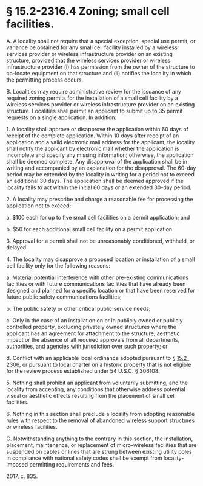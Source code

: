 # § 15.2-2316.4 Zoning; small cell facilities.

<p>A. A locality shall not require that a special exception, special use permit, or variance be obtained for any small cell facility installed by a wireless services provider or wireless infrastructure provider on an existing structure, provided that the wireless services provider or wireless infrastructure provider (i) has permission from the owner of the structure to co-locate equipment on that structure and (ii) notifies the locality in which the permitting process occurs.</p><p>B. Localities may require administrative review for the issuance of any required zoning permits for the installation of a small cell facility by a wireless services provider or wireless infrastructure provider on an existing structure. Localities shall permit an applicant to submit up to 35 permit requests on a single application. In addition:</p><p>1. A locality shall approve or disapprove the application within 60 days of receipt of the complete application. Within 10 days after receipt of an application and a valid electronic mail address for the applicant, the locality shall notify the applicant by electronic mail whether the application is incomplete and specify any missing information; otherwise, the application shall be deemed complete. Any disapproval of the application shall be in writing and accompanied by an explanation for the disapproval. The 60-day period may be extended by the locality in writing for a period not to exceed an additional 30 days. The application shall be deemed approved if the locality fails to act within the initial 60 days or an extended 30-day period.</p><p>2. A locality may prescribe and charge a reasonable fee for processing the application not to exceed:</p><p>a. $100 each for up to five small cell facilities on a permit application; and</p><p>b. $50 for each additional small cell facility on a permit application.</p><p>3. Approval for a permit shall not be unreasonably conditioned, withheld, or delayed.</p><p>4. The locality may disapprove a proposed location or installation of a small cell facility only for the following reasons:</p><p>a. Material potential interference with other pre-existing communications facilities or with future communications facilities that have already been designed and planned for a specific location or that have been reserved for future public safety communications facilities;</p><p>b. The public safety or other critical public service needs;</p><p>c. Only in the case of an installation on or in publicly owned or publicly controlled property, excluding privately owned structures where the applicant has an agreement for attachment to the structure, aesthetic impact or the absence of all required approvals from all departments, authorities, and agencies with jurisdiction over such property; or</p><p>d. Conflict with an applicable local ordinance adopted pursuant to § <a href='http://law.lis.virginia.gov/vacode/15.2-2306/'>15.2-2306</a>, or pursuant to local charter on a historic property that is not eligible for the review process established under 54 U.S.C. § 306108.</p><p>5. Nothing shall prohibit an applicant from voluntarily submitting, and the locality from accepting, any conditions that otherwise address potential visual or aesthetic effects resulting from the placement of small cell facilities.</p><p>6. Nothing in this section shall preclude a locality from adopting reasonable rules with respect to the removal of abandoned wireless support structures or wireless facilities.</p><p>C. Notwithstanding anything to the contrary in this section, the installation, placement, maintenance, or replacement of micro-wireless facilities that are suspended on cables or lines that are strung between existing utility poles in compliance with national safety codes shall be exempt from locality-imposed permitting requirements and fees.</p><p>2017, c. <a href='http://lis.virginia.gov/cgi-bin/legp604.exe?171+ful+CHAP0835'>835</a>.</p>